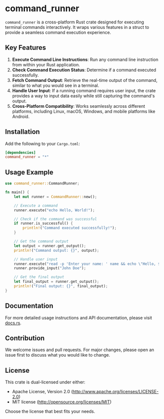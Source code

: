 # command_runner

`command_runner` is a cross-platform Rust crate designed for executing terminal commands interactively. It wraps various features in a struct to provide a seamless command execution experience.

## Key Features

1. **Execute Command Line Instructions**: Run any command line instruction from within your Rust application.
2. **Check Command Execution Status**: Determine if a command executed successfully.
3. **Fetch Command Output**: Retrieve the real-time output of the command, similar to what you would see in a terminal.
4. **Handle User Input**: If a running command requires user input, the crate provides a way to input data easily while still capturing the command's output.
5. **Cross-Platform Compatibility**: Works seamlessly across different platforms, including Linux, macOS, Windows, and mobile platforms like Android.

## Installation

Add the following to your `Cargo.toml`:

```toml
[dependencies]
command_runner = "*"
```

## Usage Example

```rust
use command_runner::CommandRunner;

fn main() {
    let mut runner = CommandRunner::new();

    // Execute a command
    runner.execute("echo Hello, World!");

    // Check if the command was successful
    if runner.is_successful() {
        println!("Command executed successfully!");
    }

    // Get the command output
    let output = runner.get_output();
    println!("Command output: {}", output);

    // Handle user input
    runner.execute("read -p 'Enter your name: ' name && echo \"Hello, $name!\"");
    runner.provide_input("John Doe");

    // Get the final output
    let final_output = runner.get_output();
    println!("Final output: {}", final_output);
}
```

## Documentation

For more detailed usage instructions and API documentation, please visit [docs.rs](https://docs.rs/command_runner).

## Contribution

We welcome issues and pull requests. For major changes, please open an issue first to discuss what you would like to change.

## License

This crate is dual-licensed under either:

- Apache License, Version 2.0 (http://www.apache.org/licenses/LICENSE-2.0)
- MIT license (http://opensource.org/licenses/MIT)

Choose the license that best fits your needs.
